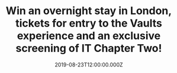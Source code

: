 ---
campaign-uuid: "c-2f2fd425-1642-4dd3-a291-be7f4d4602f5"
type: "Preview"
category: "Tickets"
date: "2019-08-23T12:00:00.000Z"
end-date: "2019-08-26T23:59:00.000Z"
disable-form: false
is_promoted: true
has_entry_page: true
title: "Win an overnight stay in London, tickets for entry to the Vaults experience\
  \ and an exclusive screening of IT Chapter Two!"
competition-description: "<p>Win an overnight stay in London with AAA tickets for\
  \ entry to the Vaults experience, followed by an exclusive screening of IT Chapter\
  \ Two!</p>\n<p>To celebrate the global release of 2017’s smash hit horror IT, NME\
  \ has teamed up with the creators of 2019’s must see sequel, IT Chapter Two, to\
  \ offer two pairs of you AAA entry to the Vaults experience in Waterloo, London.\n\
  Here you will travel through the sewers, to the creepy funhouse, winding up in the\
  \ decaying ruins of the Neibolt House itself. Then you’ll get to see IT Chapter\
  \ Two before almost anyone. And you might even get to meet some of the film’s cast\
  \ too.</p>\n<p>Enter below for a chance to win.</p>\n"
hero-header: "Win an overnight stay in London, tickets for entry to the Vaults experience\
  \ and an exclusive screening of IT Chapter Two!"
terms-confirmation: "IT-2-terms-and-conditions.pdf"
banner-img: "https://assets.expresslyapp.com/asset-3c858774-5b7e-443a-a640-e8a718087da2.jpg"
logo-left-href: "aaa.nme.com"
logo-left-image: "https://assets.expresslyapp.com/asset-b4a6a69e-9999-4c3a-b8cd-71d7a1985784.jpg"
logo-left-title: "NME AAA"
bg-image-hero: "https://assets.expresslyapp.com/asset-04aad79c-011f-4f6c-91c5-12aaa7d37653.jpg"
bg-image-first: "https://assets.expresslyapp.com/asset-1dcce1be-3fef-4fb0-a52d-4a5cbdedb8e1.jpg"
bg-image-second: "https://assets.expresslyapp.com/asset-22ffd7e1-186e-4ce5-9c0b-77b2bf525447.jpg"
section1-content: "<p>To celebrate the global release of 2017’s smash hit horror IT,\
  \ NME has teamed up with the creators of 2019’s must see sequel, IT Chapter Two,\
  \ to offer two pairs of you AAA entry to the Vaults experience in Waterloo, London.\
  \ Here you will travel through the sewers, to the creepy funhouse, winding up in\
  \ the decaying ruins of the Neibolt House itself. Then you’ll get to see IT Chapter\
  \ Two before almost anyone. And you might even get to meet some of the film’s cast\
  \ too.</p>\n"
section2-content: "<p>We’ll offer you a night in a London hotel, transfers from the\
  \ airport or railway station and we’ll even throw in breakfast too.</p>\n<p>The\
  \ experience takes place on Sunday, September 1st. Enter the draw below to win tickets\
  \ to the Vault experience and overnight stay in London by entering below before\
  \ 23:59 on 26th August 2019.</p>\n"
entry-title: "Win an overnight stay in London, tickets for entry to the Vaults experience\
  \ and an exclusive screening of IT Chapter Two!"
entry-content: "<p>Enter the draw below to win tickets to the Vault experience and\
  \ overnight stay in London by entering below before 23:59 on 26th August 2019.</p>\n"
has-winner: false
prize-description: "An overnight stay in London, tickets for entry to the Vaults experience\
  \ and an exclusive screening of IT Chapter Two!"
country-restrictions:
- "GB"
---
